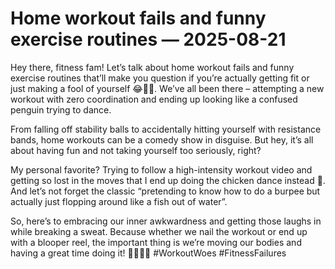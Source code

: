 # Home workout fails and funny exercise routines — 2025-08-21

Hey there, fitness fam! Let’s talk about home workout fails and funny exercise routines that’ll make you question if you’re actually getting fit or just making a fool of yourself 😂💪🏼. We’ve all been there – attempting a new workout with zero coordination and ending up looking like a confused penguin trying to dance.

From falling off stability balls to accidentally hitting yourself with resistance bands, home workouts can be a comedy show in disguise. But hey, it’s all about having fun and not taking yourself too seriously, right?

My personal favorite? Trying to follow a high-intensity workout video and getting so lost in the moves that I end up doing the chicken dance instead 🐔. And let’s not forget the classic “pretending to know how to do a burpee but actually just flopping around like a fish out of water”.

So, here’s to embracing our inner awkwardness and getting those laughs in while breaking a sweat. Because whether we nail the workout or end up with a blooper reel, the important thing is we’re moving our bodies and having a great time doing it! ✌🏼💃🏼 #WorkoutWoes #FitnessFailures
